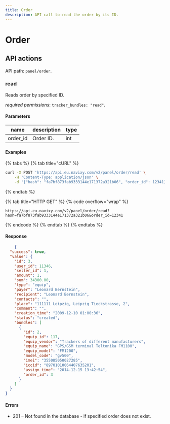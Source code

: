 ```yaml
---
title: Order
description: API call to read the order by its ID.
---
```


# Order

## API actions

API path: `panel/order`.

### read

Reads order by specified ID.

_required permissions_: `tracker_bundles: "read"`.

#### Parameters

| name      | description | type |
| --------- | ----------- | ---- |
| order\_id | Order ID.   | int  |

#### Examples

{% tabs %}
{% tab title="cURL" %}
```sh
curl -X POST 'https://api.eu.navixy.com/v2/panel/order/read' \
    -H 'Content-Type: application/json' \
    -d '{"hash": "fa7bf873fab9333144e171372a321b06", "order_id": 12341}'
```
{% endtab %}

{% tab title="HTTP GET" %}
{% code overflow="wrap" %}
```http
https://api.eu.navixy.com/v2/panel/order/read?hash=fa7bf873fab9333144e171372a321b06&order_id=12341
```
{% endcode %}
{% endtab %}
{% endtabs %}

#### Response

```json
    {
  "success": true,
  "value": {
    "id": 3,
    "user_id": 11346,
    "seller_id": 1,
    "amount": 1,
    "sum": 34300.00,
    "type": "equip",
    "payer": "Leonard Bernstein",
    "recipient": "Leonard Bernstein",
    "contacts": "",
    "place": "111111 Leipzig, Leipzig Tieckstrasse, 2",
    "comment": "",
    "creation_time": "2009-12-10 01:00:36",
    "status": "created",
    "bundles": [
      {
        "id": 2,
        "equip_id": 117,
        "equip_vendor": "Trackers of different manufacturers",
        "equip_name": "GPS/GSM terminal Teltonika FM1100",
        "equip_model": "FM1200",
        "model_code": "gv500",
        "imei": "355085050027285",
        "iccid": "89701010064407635201",
        "assign_time": "2014-12-15 13:42:54",
        "order_id": 3
      }
    ]
  }
}
```

#### Errors

* 201 – Not found in the database - if specified order does not exist.

